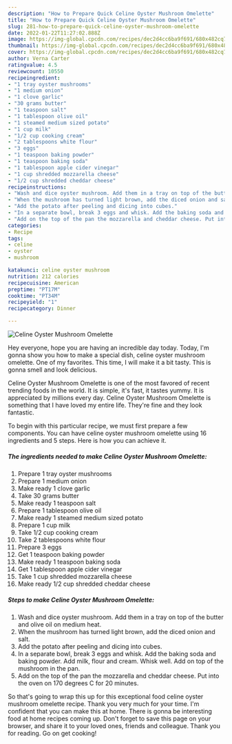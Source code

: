```yaml
---
description: "How to Prepare Quick Celine Oyster Mushroom Omelette"
title: "How to Prepare Quick Celine Oyster Mushroom Omelette"
slug: 281-how-to-prepare-quick-celine-oyster-mushroom-omelette
date: 2022-01-22T11:27:02.888Z
image: https://img-global.cpcdn.com/recipes/dec2d4cc6ba9f691/680x482cq70/celine-oyster-mushroom-omelette-recipe-main-photo.jpg
thumbnail: https://img-global.cpcdn.com/recipes/dec2d4cc6ba9f691/680x482cq70/celine-oyster-mushroom-omelette-recipe-main-photo.jpg
cover: https://img-global.cpcdn.com/recipes/dec2d4cc6ba9f691/680x482cq70/celine-oyster-mushroom-omelette-recipe-main-photo.jpg
author: Verna Carter
ratingvalue: 4.5
reviewcount: 10550
recipeingredient:
- "1 tray oyster mushrooms"
- "1 medium onion"
- "1 clove garlic"
- "30 grams butter"
- "1 teaspoon salt"
- "1 tablespoon olive oil"
- "1 steamed medium sized potato"
- "1 cup milk"
- "1/2 cup cooking cream"
- "2 tablespoons white flour"
- "3 eggs"
- "1 teaspoon baking powder"
- "1 teaspoon baking soda"
- "1 tablespoon apple cider vinegar"
- "1 cup shredded mozzarella cheese"
- "1/2 cup shredded cheddar cheese"
recipeinstructions:
- "Wash and dice oyster mushroom. Add them in a tray on top of the butter and olive oil on medium heat."
- "When the mushroom has turned light brown, add the diced onion and salt."
- "Add the potato after peeling and dicing into cubes."
- "In a separate bowl, break 3 eggs and whisk. Add the baking soda and baking powder. Add milk, flour and cream. Whisk well. Add on top of the mushroom in the pan."
- "Add on the top of the pan the mozzarella and cheddar cheese. Put into the oven on 170 degrees C for 20 minutes."
categories:
- Recipe
tags:
- celine
- oyster
- mushroom

katakunci: celine oyster mushroom 
nutrition: 212 calories
recipecuisine: American
preptime: "PT17M"
cooktime: "PT34M"
recipeyield: "1"
recipecategory: Dinner

---
```



![Celine Oyster Mushroom Omelette](https://img-global.cpcdn.com/recipes/dec2d4cc6ba9f691/680x482cq70/celine-oyster-mushroom-omelette-recipe-main-photo.jpg)

Hey everyone, hope you are having an incredible day today. Today, I'm gonna show you how to make a special dish, celine oyster mushroom omelette. One of my favorites. This time, I will make it a bit tasty. This is gonna smell and look delicious.



Celine Oyster Mushroom Omelette is one of the most favored of recent trending foods in the world. It is simple, it's fast, it tastes yummy. It is appreciated by millions every day. Celine Oyster Mushroom Omelette is something that I have loved my entire life. They're fine and they look fantastic.


To begin with this particular recipe, we must first prepare a few components. You can have celine oyster mushroom omelette using 16 ingredients and 5 steps. Here is how you can achieve it.

<!--inarticleads1-->

##### The ingredients needed to make Celine Oyster Mushroom Omelette:

1. Prepare 1 tray oyster mushrooms
1. Prepare 1 medium onion
1. Make ready 1 clove garlic
1. Take 30 grams butter
1. Make ready 1 teaspoon salt
1. Prepare 1 tablespoon olive oil
1. Make ready 1 steamed medium sized potato
1. Prepare 1 cup milk
1. Take 1/2 cup cooking cream
1. Take 2 tablespoons white flour
1. Prepare 3 eggs
1. Get 1 teaspoon baking powder
1. Make ready 1 teaspoon baking soda
1. Get 1 tablespoon apple cider vinegar
1. Take 1 cup shredded mozzarella cheese
1. Make ready 1/2 cup shredded cheddar cheese




<!--inarticleads2-->

##### Steps to make Celine Oyster Mushroom Omelette:

1. Wash and dice oyster mushroom. Add them in a tray on top of the butter and olive oil on medium heat.
1. When the mushroom has turned light brown, add the diced onion and salt.
1. Add the potato after peeling and dicing into cubes.
1. In a separate bowl, break 3 eggs and whisk. Add the baking soda and baking powder. Add milk, flour and cream. Whisk well. Add on top of the mushroom in the pan.
1. Add on the top of the pan the mozzarella and cheddar cheese. Put into the oven on 170 degrees C for 20 minutes.




So that's going to wrap this up for this exceptional food celine oyster mushroom omelette recipe. Thank you very much for your time. I'm confident that you can make this at home. There is gonna be interesting food at home recipes coming up. Don't forget to save this page on your browser, and share it to your loved ones, friends and colleague. Thank you for reading. Go on get cooking!
